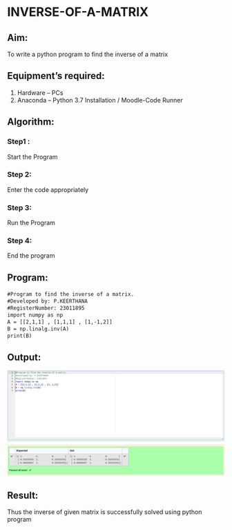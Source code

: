 # INVERSE-OF-A-MATRIX
## Aim:
To write a python program to find the inverse of a matrix
## Equipment’s required:
1. 	Hardware – PCs
2. 	Anaconda – Python 3.7 Installation / Moodle-Code Runner
## Algorithm:
### Step1 : 
Start the Program
### Step 2: 
Enter the code appropriately
### Step 3: 
Run the Program
### Step 4: 
End the program
## Program:
```
#Program to find the inverse of a matrix.
#Developed by: P.KEERTHANA
#RegisterNumber: 23011895
import numpy as np
A = [[2,1,1] , [1,1,1] , [1,-1,2]]
B = np.linalg.inv(A)
print(B)
```
## Output:
![](Inverse.png)
## Result:
Thus the inverse of given matrix is successfully solved using python program

